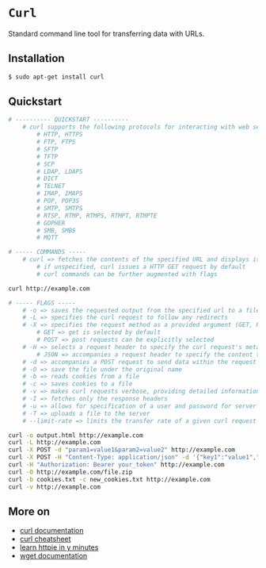 # `Curl`

Standard command line tool for transferring data with URLs. 

## Installation

```bash
$ sudo apt-get install curl 
```

## Quickstart

```bash
# ---------- QUICKSTART ----------
    # curl supports the following protocols for interacting with web services, downloading files and handling network requests from the command line
        # HTTP, HTTPS
        # FTP, FTPS
        # SFTP
        # TFTP
        # SCP
        # LDAP, LDAPS
        # DICT
        # TELNET
        # IMAP, IMAPS
        # POP, POP3S
        # SMTP, SMTPS
        # RTSP, RTMP, RTMPS, RTMPT, RTMPTE
        # GOPHER
        # SMB, SMBS
        # MQTT

# ----- COMMANDS -----
    # curl => fetches the contents of the specified URL and displays it to the stdout
        # if unspecified, curl issues a HTTP GET request by default
        # curl commands can be further augmented with flags 

curl http://example.com

# ----- FLAGS -----
    # -o => saves the requested output from the specified url to a file
    # -L => specifies the curl request to follow any redirects
    # -X => specifies the request method as a provided argument (GET, POST, PUT, DELETE, etc.)
        # GET => get is selected by default
        # POST => post requests can be explicitly selected
    # -H => selects a request header to specify the curl request's metadata (content type, authorization status, or other custom data etc.)
        # JSON => accompanies a request header to specify the content type being posted as JSON
    # -d => accompanies a POST request to send data within the request body
    # -O => save the file under the original name
    # -b => reads cookies from a file
    # -c => saves cookies to a file
    # -v => makes curl requests verbose, providing detailed information about the given request and its response
    # -I => fetches only the response headers
    # -u => allows for specification of a user and password for server authentication
    # -T => uploads a file to the server
    # --limit-rate => limits the transfer rate of a given curl request

curl -o output.html http://example.com
curl -L http://example.com
curl -X POST -d "param1=value1&param2=value2" http://example.com
curl -X POST -H "Content-Type: application/json" -d '{"key1":"value1","key2":"value2"}' http://example.com
curl -H "Authorization: Bearer your_token" http://example.com
curl -O http://example.com/file.zip
curl -b cookies.txt -c new_cookies.txt http://example.com
curl -v http://example.com
```

## More on

* [curl documentation](https://curl.se/docs/tutorial.html)
* [curl cheatsheet](https://github.com/eooploo/curl-cheat-sheet)
* [learn httpie in y minutes](https://learnxinyminutes.com/docs/httpie/)
* [wget documentation](https://www.gnu.org/software/wget/manual/wget.html)
